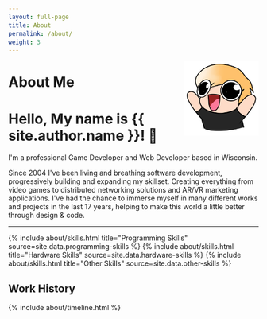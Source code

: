 ```yaml
---
layout: full-page
title: About
permalink: /about/
weight: 3
---
```


<img src="https://raw.githubusercontent.com/thetestgame/thetestgame/master/images/emotes/testhappyflipped.png" width="150" align="right">

# **About Me**

Hello, My name is {{ site.author.name }}! :wave:
========================================

I'm a professional Game Developer and Web Developer based in Wisconsin.

Since 2004 I've been living and breathing software development, progressively building and expanding my skillset. Creating everything from video games to distributed networking solutions and AR/VR marketing applications. I've had the chance to immerse myself in many different works and projects in the last 17 years, helping to make this world a little better through design & code. 

<hr/>
<div class="row">
    <div class="col">
        {% include about/skills.html title="Programming Skills" source=site.data.programming-skills %}
        {% include about/skills.html title="Hardware Skills" source=site.data.hardware-skills %}
        {% include about/skills.html title="Other Skills" source=site.data.other-skills %}
    </div>
    <div class="col">
        <h2>Work History</h2>
        {% include about/timeline.html %}
    </div>
</div>